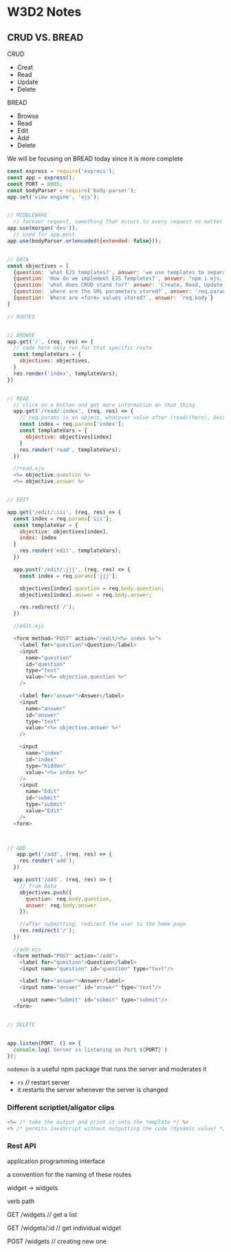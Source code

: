 # W3D2 Notes 

## CRUD VS. BREAD 

CRUD
- Creat
- Read
- Update
- Delete 

BREAD
- Browse 
- Read
- Edit
- Add
- Delete

We will be focusing on BREAD today since it is more complete 

```javascript
const express = require('express');
const app = express();
const PORT = 8085;
const bodyParser = require('body-parser');
app.set('view engine', 'ejs');


// MIDDLEWARE
  // forever request, something that occurs to every request no matter what 
app.use(morgan('dev'));
  // used for app.post
app.use(bodyParser.urlencoded({extended: false}));


// DATA 
const objectives = [
  {question: 'what EJS templates?', answer: 'we use templates to separate bisiness logic from the presentation layer.'},
  {question: 'How do we implement EJS Templates?', answer: "npm i ejs, mkdir views, app.set('view engine', 'ejs');"},
  {question: 'what does CRUD stand for?' answer: 'Create, Read, Update, Delete'},
  {question: `where are the URL parameters stored?`, answer: 'req.params'},
  {question: `Where are <form> values stored?`, answer: `req.body`}
]

// ROUTES


// BROWSE 
app.get('/', (req, res) => {
  // code here only run for that specific route 
  const templateVars = {
    objectives: objectives,
  }
  res.render('index', templateVars);
})


// READ 
  // click on a botton and get more information on that thing 
  app.get('/read/:index', (req, res) => {
    // req.params is an object, whatever value after /read/(here), becomes req.params
    const index = req.params['index'];
    const templateVars = {
      objective: objectives[index]
    }
    res.render('read', templateVars);
  })

  //read.ejs
  <%= objective.question %>
  <%= objective.answer %>


// EDIT 

app.get('/edit/:iii', (req, res) => {
  const index = req.params['iii'];
  const templateVar = {
    objective: objectives[index],
    index: index
  }
    res.render('edit', templateVars);
  })

  app.post('/edit/:jjj', (req, res) => {  
    const index = req.params['jjj'];

    objectives[index].question = req.body.question;
    objectives[index].answer = req.body.answer;

    res.redirect('/');
  })

  //edit.ejs

  <form method="POST" action="/edit/<%= index %>">
    <label for="question">Question</label> 
    <input 
      name="question" 
      id="question" 
      type="text" 
      value="<%= objective.question %>"
    />

    <label for="answer">Answer</label> 
    <input 
      name="answer" 
      id="answer" 
      type="text" 
      value="<%= objective.answer %>"
    />

    <input 
      name="index"
      id="index"
      type="hidden"
      value="<%= index %>"
    />
    <input 
      name="Edit" 
      id="submit" 
      type="submit"
      value="Edit"
    />
  <form>



// ADD
   app.get('/add', (req, res) => {
    res.render('add');
  })

  app.post('/add', (req, res) => {  
    // from Data 
    objectives.push({
      question: req.body.question,
      answer: req.body.answer
    });

    //after submitting, redirect the user to the home page
    res.redirect('/');
  })

  //add.ejs
  <form method="POST" action="/add">
    <label for="question">Question</label> 
    <input name="question" id="question" type="text"/>

    <label for="answer">Answer</label> 
    <input name="answer" id="answer" type="text"/>

    <input name="Submit" id="submit" type="submit"/>
  <form>


// DELETE


app.listen(PORT, () => {
  console.log(`Server is listening on Port ${PORT}`)
});
```
`nodemon` is a useful npm package that runs the server and moderates it 
 - `rs` // restart server 
 - it restarts the server whenever the server is changed 


 ### Different scriptlet/aligator clips 
 ```javascript
 <%= /* take the output and print it onto the template */ %>
 <% /* permits JavaScript without outputting the code (dynamic value) */ %>
 ```

 ### Rest API 
 application programming interface

 a convention for the naming of these routes

 widget -> widgets 

verb path 

GET /widgets  // get a list 

GET /widgets/:id // get individual widget

POST /widgets // creating new one 